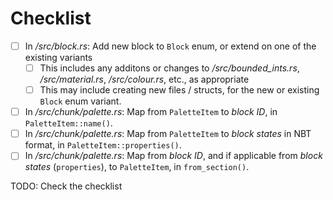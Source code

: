 # Checklist

- [ ] In _/src/block.rs_: Add new block to `Block` enum, or extend on one of the existing variants
    - [ ] This includes any additons or changes to _/src/bounded\_ints.rs_, _/src/material.rs_, _/src/colour.rs_, etc., as appropriate
    - [ ] This may include creating new files / structs, for the new or existing `Block` enum variant.
- [ ] In _/src/chunk/palette.rs_: Map from `PaletteItem` to _block ID_, in `PaletteItem::name()`.
- [ ] In _/src/chunk/palette.rs_: Map from `PaletteItem` to _block states_ in NBT format, in `PaletteItem::properties()`.
- [ ] In _/src/chunk/palette.rs_: Map from _block ID_, and if applicable from _block states_ (`properties`), to `PaletteItem`, in `from_section()`.

TODO: Check the checklist

